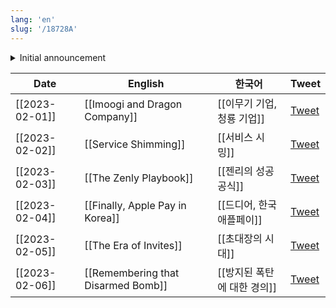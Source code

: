 ```yaml
---
lang: 'en'
slug: '/18728A'
---
```


<details>
<summary>Initial announcement</summary>

<blockquote class="twitter-tweet"><p lang="en" dir="ltr">The two biggest reasons why people fail with content:<br/><br/>1. They never start. <br/><br/>2. They are not consistent. <br/><br/>Introducing &quot;The 30 Day Tweet Test&quot;:<br/><br/>#1 Rule: Tweet every day for 30 days.<br/><br/>I will choose a winner after 30 days, they will get coaching with me and Team 20VC and $10K! <a href="https://t.co/5BRQElM0Cg">pic.twitter.com/5BRQElM0Cg</a></p>&mdash; Harry Stebbings (@HarryStebbings) <a href="https://twitter.com/HarryStebbings/status/1621132368483598336?ref_src=twsrc%5Etfw">February 2, 2023</a></blockquote>

</details>

| Date           | English                            | 한국어                      | Tweet                                                             |
| -------------- | ---------------------------------- | --------------------------- | ----------------------------------------------------------------- |
| [[2023-02-01]] | [[Imoogi and Dragon Company]]      | [[이무기 기업, 청룡 기업]]  | [Tweet](https://twitter.com/anaclumos/status/1620714157418094593) |
| [[2023-02-02]] | [[Service Shimming]]               | [[서비스 시밍]]             | [Tweet](https://twitter.com/anaclumos/status/1621250040022061060) |
| [[2023-02-03]] | [[The Zenly Playbook]]             | [[젠리의 성공 공식]]        | [Tweet](https://twitter.com/anaclumos/status/1621646220954574848) |
| [[2023-02-04]] | [[Finally, Apple Pay in Korea]]    | [[드디어, 한국 애플페이]]   | [Tweet](https://twitter.com/anaclumos/status/1621975286127513600) |
| [[2023-02-05]] | [[The Era of Invites]]             | [[초대장의 시대]]           | [Tweet](https://twitter.com/anaclumos/status/1622384241442160641) |
| [[2023-02-06]] | [[Remembering that Disarmed Bomb]] | [[방지된 폭탄에 대한 경의]] | [Tweet](https://twitter.com/anaclumos/status/1622705516693843969)                                                                  |
